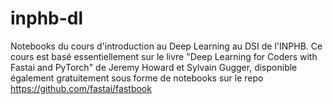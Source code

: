 # inphb-dl
Notebooks du cours d'introduction au Deep Learning au DSI de l'INPHB.
Ce cours est basé essentiellement sur le livre "Deep Learning for Coders with Fastai and PyTorch"
de Jeremy Howard et Sylvain Gugger, disponible également gratuitement sous forme de notebooks sur 
le repo https://github.com/fastai/fastbook

